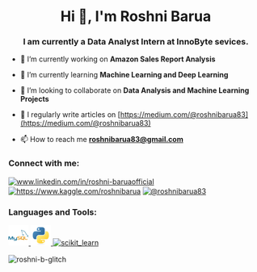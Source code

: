 <h1 align="center">Hi 👋, I'm Roshni Barua</h1>
<h3 align="center">I am currently a Data Analyst Intern at InnoByte sevices.</h3>

- 🔭 I’m currently working on **Amazon Sales Report Analysis**

- 🌱 I’m currently learning **Machine Learning and Deep Learning**

- 👯 I’m looking to collaborate on **Data Analysis and Machine Learning Projects**

- 📝 I regularly write articles on [https://medium.com/@roshnibarua83](https://medium.com/@roshnibarua83)

- 📫 How to reach me **roshnibarua83@gmail.com**

<h3 align="left">Connect with me:</h3>
<p align="left">
<a href="https://linkedin.com/in/www.linkedin.com/in/roshni-baruaofficial" target="blank"><img align="center" src="https://raw.githubusercontent.com/rahuldkjain/github-profile-readme-generator/master/src/images/icons/Social/linked-in-alt.svg" alt="www.linkedin.com/in/roshni-baruaofficial" height="30" width="40" /></a>
<a href="https://kaggle.com/https://www.kaggle.com/roshnibarua" target="blank"><img align="center" src="https://raw.githubusercontent.com/rahuldkjain/github-profile-readme-generator/master/src/images/icons/Social/kaggle.svg" alt="https://www.kaggle.com/roshnibarua" height="30" width="40" /></a>
<a href="https://medium.com/@roshnibarua83" target="blank"><img align="center" src="https://raw.githubusercontent.com/rahuldkjain/github-profile-readme-generator/master/src/images/icons/Social/medium.svg" alt="@roshnibarua83" height="30" width="40" /></a>
</p>

<h3 align="left">Languages and Tools:</h3>
<p align="left"> <a href="https://www.mysql.com/" target="_blank" rel="noreferrer"> <img src="https://raw.githubusercontent.com/devicons/devicon/master/icons/mysql/mysql-original-wordmark.svg" alt="mysql" width="40" height="40"/> </a> <a href="https://www.python.org" target="_blank" rel="noreferrer"> <img src="https://raw.githubusercontent.com/devicons/devicon/master/icons/python/python-original.svg" alt="python" width="40" height="40"/> </a> <a href="https://scikit-learn.org/" target="_blank" rel="noreferrer"> <img src="https://upload.wikimedia.org/wikipedia/commons/0/05/Scikit_learn_logo_small.svg" alt="scikit_learn" width="40" height="40"/> </a> </p>

<p><img align="center" src="https://github-readme-stats.vercel.app/api/top-langs?username=roshni-b-glitch&show_icons=true&locale=en&layout=compact" alt="roshni-b-glitch" /></p>

